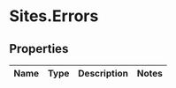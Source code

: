 # Sites.Errors

## Properties
Name | Type | Description | Notes
------------ | ------------- | ------------- | -------------
